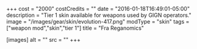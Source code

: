 +++
cost = "2000"
costCredits = ""
date = "2016-01-18T16:49:01-05:00"
description = "Tier 1 skin available for weapons used by GIGN operators."
image = "/images/gear/skin/evolution-417.png"
modType = "skin"
tags = ["weapon mod","skin","tier 1"]
title = "Fra Reganomics"

[images]
  alt = ""
  src = ""
+++
